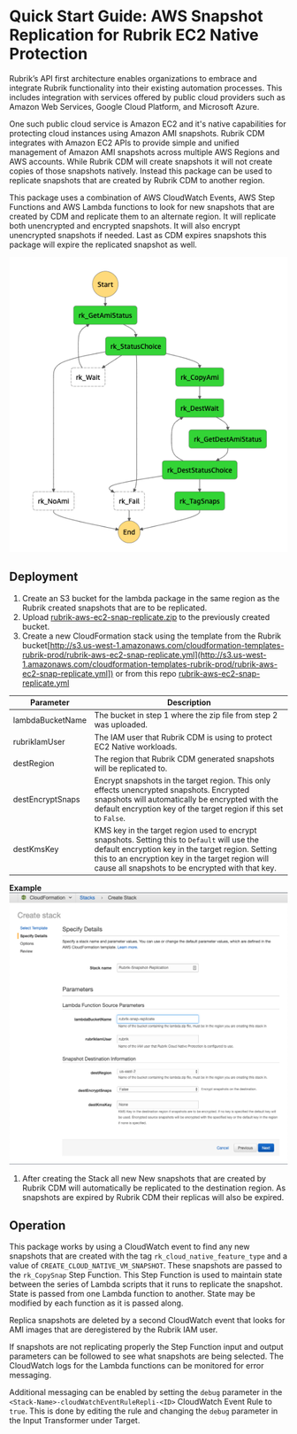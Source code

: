 # Quick Start Guide: AWS Snapshot Replication for Rubrik EC2 Native Protection

Rubrik’s API first architecture enables organizations to embrace and integrate Rubrik functionality into their existing automation processes. This includes integration with services offered by public cloud providers such as Amazon Web Services, Google Cloud Platform, and Microsoft Azure.

One such public cloud service is Amazon EC2 and it's native capabilities for protecting cloud instances using Amazon AMI snapshots. Rubrik CDM integrates with Amazon EC2 APIs to provide simple and unified management of Amazon AMI snapshots across multiple AWS Regions and AWS accounts. While Rubrik CDM will create snapshots it will not create copies of those snapshots natively. Instead this package can be used to replicate snapshots that are created by Rubrik CDM to another region.

This package uses a combination of AWS CloudWatch Events, AWS Step Functions and AWS Lambda functions to look for new snapshots that are created by CDM and replicate them to an alternate region. It will replicate both unencrypted and encrypted snapshots. It will also encrypt unencrypted snapshots if needed. Last as CDM expires snapshots this package will expire the replicated snapshot as well.

![image](../docs/images/Step_Function_Workflow.png)

## Deployment

1. Create an S3 bucket for the lambda package in the same region as the Rubrik created snapshots that are to be replicated.
1. Upload [rubrik-aws-ec2-snap-replicate.zip](../rubrik-aws-ec2-snap-replicate.zip) to the previously created bucket.
1. Create a new CloudFormation stack using the template from the Rubrik bucket[http://s3.us-west-1.amazonaws.com/cloudformation-templates-rubrik-prod/rubrik-aws-ec2-snap-replicate.yml](http://s3.us-west-1.amazonaws.com/cloudformation-templates-rubrik-prod/rubrik-aws-ec2-snap-replicate.yml]) or from this repo [rubrik-aws-ec2-snap-replicate.yml](../rubrik-aws-ec2-snap-replicate.yml)

| Parameter | Description |
| --------- | ----------- |
| lambdaBucketName | The bucket in step 1 where the zip file from step 2 was uploaded. |
| rubrikIamUser | The IAM user that Rubrik CDM is using to protect EC2 Native workloads. |
| destRegion | The region that Rubrik CDM generated snapshots will be replicated to. |
| destEncryptSnaps | Encrypt snapshots in the target region. This only effects unencrypted snapshots. Encrypted snapshots will automatically be encrypted with the default encryption key of the target region if this set to `False`. |
| destKmsKey | KMS key in the target region used to encrypt snapshots. Setting this to `Default` will use the default encryption key in the target region. Setting this to an encryption key in the target region will cause all snapshots to be encrypted with that key. |

**Example**
![image](docs/images/Create_Stack_Example.png)

1. After creating the Stack all new New snapshots that are created by Rubrik CDM will automatically be replicated to the destination region. As snapshots are expired by Rubrik CDM their replicas will also be expired.

## Operation

This package works by using a CloudWatch event to find any new snapshots that are created with the tag `rk_cloud_native_feature_type` and a value of `CREATE_CLOUD_NATIVE_VM_SNAPSHOT`. These snapshots are passed to the `rk_CopySnap` Step Function. This Step Function is used to maintain state between the series of Lambda scripts that it runs to replicate the snapshot. State is passed from one Lambda function to another. State may be modified by each function as it is passed along.

Replica snapshots are deleted by a second CloudWatch event that looks for AMI images that are deregistered by the Rubrik IAM user.

If snapshots are not replicating properly the Step Function input and output parameters can be followed to see what snapshots are being selected. The CloudWatch logs for the Lambda functions can be monitored for error messaging.

Additional messaging can be enabled by setting the `debug` parameter in the `<Stack-Name>-cloudWatchEventRuleRepli-<ID>` CloudWatch Event Rule to `true`. This is done by editing the rule and changing the `debug` parameter in the Input Transformer under Target.